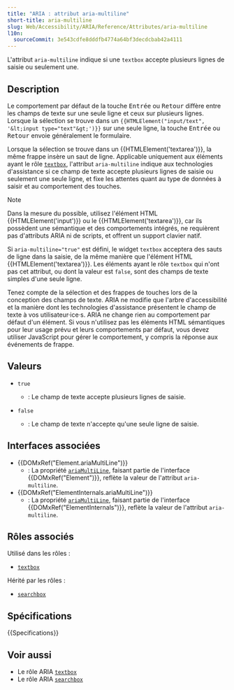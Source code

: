 ```yaml
---
title: "ARIA : attribut aria-multiline"
short-title: aria-multiline
slug: Web/Accessibility/ARIA/Reference/Attributes/aria-multiline
l10n:
  sourceCommit: 3e543cdfe8dddfb4774a64bf3decdcbab42a4111
---
```


L'attribut `aria-multiline` indique si une `textbox` accepte plusieurs lignes de saisie ou seulement une.

## Description

Le comportement par défaut de la touche <kbd>Entrée</kbd> ou <kbd>Retour</kbd> diffère entre les champs de texte sur une seule ligne et ceux sur plusieurs lignes. Lorsque la sélection se trouve dans un `{{HTMLElement("input/text", '&lt;input type="text"&gt;')}}` sur une seule ligne, la touche <kbd>Entrée</kbd> ou <kbd>Retour</kbd> envoie généralement le formulaire.

Lorsque la sélection se trouve dans un {{HTMLElement('textarea')}}, la même frappe insère un saut de ligne. Applicable uniquement aux éléments ayant le rôle [`textbox`](/fr/docs/Web/Accessibility/ARIA/Reference/Roles/textbox_role), l'attribut `aria-multiline` indique aux technologies d'assistance si ce champ de texte accepte plusieurs lignes de saisie ou seulement une seule ligne, et fixe les attentes quant au type de données à saisir et au comportement des touches.

> [!NOTE]
> Dans la mesure du possible, utilisez l'élément HTML {{HTMLElement('input')}} ou le {{HTMLElement('textarea')}}, car ils possèdent une sémantique et des comportements intégrés, ne requièrent pas d'attributs ARIA ni de scripts, et offrent un support clavier natif.

Si `aria-multiline="true"` est défini, le widget `textbox` acceptera des sauts de ligne dans la saisie, de la même manière que l'élément HTML {{HTMLElement('textarea')}}. Les éléments ayant le rôle `textbox` qui n'ont pas cet attribut, ou dont la valeur est `false`, sont des champs de texte simples d'une seule ligne.

Tenez compte de la sélection et des frappes de touches lors de la conception des champs de texte. ARIA ne modifie que l'arbre d'accessibilité et la manière dont les technologies d'assistance présentent le champ de texte à vos utilisateur·ice·s. ARIA ne change rien au comportement par défaut d'un élément. Si vous n'utilisez pas les éléments HTML sémantiques pour leur usage prévu et leurs comportements par défaut, vous devez utiliser JavaScript pour gérer le comportement, y compris la réponse aux événements de frappe.

## Valeurs

- `true`
  - : Le champ de texte accepte plusieurs lignes de saisie.

- `false`
  - : Le champ de texte n'accepte qu'une seule ligne de saisie.

## Interfaces associées

- {{DOMxRef("Element.ariaMultiLine")}}
  - : La propriété [`ariaMultiLine`](/fr/docs/Web/API/Element/ariaMultiLine), faisant partie de l'interface {{DOMxRef("Element")}}, reflète la valeur de l'attribut `aria-multiline`.
- {{DOMxRef("ElementInternals.ariaMultiLine")}}
  - : La propriété [`ariaMultiLine`](/fr/docs/Web/API/ElementInternals/ariaMultiLine), faisant partie de l'interface {{DOMxRef("ElementInternals")}}, reflète la valeur de l'attribut `aria-multiline`.

## Rôles associés

Utilisé dans les rôles&nbsp;:

- [`textbox`](/fr/docs/Web/Accessibility/ARIA/Reference/Roles/textbox_role)

Hérité par les rôles&nbsp;:

- [`searchbox`](/fr/docs/Web/Accessibility/ARIA/Reference/Roles/searchbox_role)

## Spécifications

{{Specifications}}

## Voir aussi

- Le rôle ARIA [`textbox`](/fr/docs/Web/Accessibility/ARIA/Reference/Roles/textbox_role)
- Le rôle ARIA [`searchbox`](/fr/docs/Web/Accessibility/ARIA/Reference/Roles/searchbox_role)
